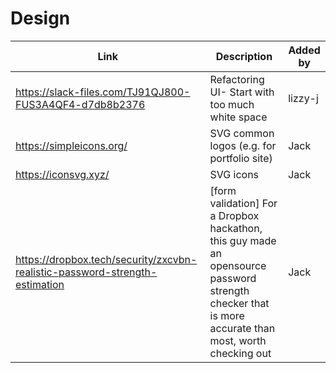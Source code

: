 # Design

| Link | Description | Added by |
| ---- | ----------- | -------- |
| https://slack-files.com/TJ91QJ800-FUS3A4QF4-d7db8b2376| Refactoring UI- Start with too much white space | lizzy-j   |
| https://simpleicons.org/ | SVG common logos (e.g. for portfolio site) | Jack |
| https://iconsvg.xyz/ | SVG icons | Jack |
| https://dropbox.tech/security/zxcvbn-realistic-password-strength-estimation | [form validation] For a Dropbox hackathon, this guy made an opensource password strength checker that is more accurate than most, worth checking out | Jack |
